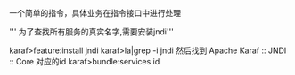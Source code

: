 一个简单的指令，具体业务在指令接口中进行处理

''' 为了查找所有服务的真实名字,需要安装jndi'''

karaf>feature:install jndi
karaf>la|grep -i jndi
然后找到 Apache Karaf :: JNDI :: Core 对应的id
karaf>bundle:services id